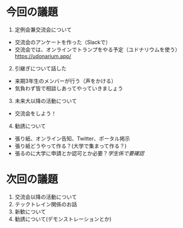 # 今回の議題
1. 定例会兼交流会について
- 交流会のアンケートを作った（Slackで）
- 交流会では、オンラインでトランプをやる予定（ユドナリウムを使う）
https://udonarium.app/
  
2. 引継ぎについて話した
- 来期3年生のメンバーが行う（声をかける）
- 気負わず皆で相談しあってやっていきましょう
  
3. 未来大以降の活動について
- 交流会をしよう！
  
4. 勧誘について
- 張り紙、オンライン告知、Twitter、ポータル掲示
- 張り紙どうやって作る？(大学で集まって作る？)
- 張るのに大学に申請とか認可とか必要？*学生係で要確認*  
  
# 次回の議題
1. 交流会以降の活動について
2. テックトレイン関係のお話
3. 新歓について
4. 勧誘について(デモンストレーションとか)
